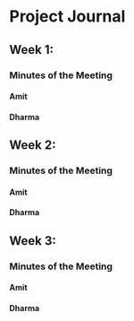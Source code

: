 # Project Journal

## Week 1:

### Minutes of the Meeting

#### Amit 
#### Dharma 

## Week 2:
### Minutes of the Meeting

#### Amit 
#### Dharma

## Week 3:
### Minutes of the Meeting

#### Amit 
#### Dharma
